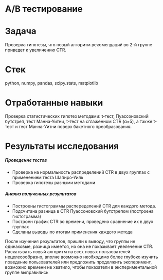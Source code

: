 # A/В тестирование

# Задача
Проверка гипотезы, что новый алгоритм рекомендаций во 2-й группе приведет к увеличению CTR.

# Стек
python, numpy, pandas, scipy.stats, matplotlib

# Отработанные навыки
Проверка статистических гипотез методами: t-тест, Пуассоновский бутстреп, тест Манна-Уитни, t-тест на сглаженном CTR (α=5), а также t-тест и тест Манна-Уитни поверх бакетного преобразования. 

# Результаты исследования

##### Проведение тестов
- Проверка на нормальность распределений CTR в двух группах с применением теста Шапиро-Уилк
- Проверка гипотезы разными методами

##### Анализ полученных результатов
- Построены гистограммы распеределений CTR для каждого метода.
- Подсчитана разница в CTR Пуассоновский бутстрепом (построена гистограмма)
- Построен график CTR во времени, проведено сравнение их в двух группах
- Сделаны выводы по итогам применения каждого метода

После изучения результатов, пришли к выводу, что группы не одинаковые, разница имеется, но она не показывает увелечение CTR. Раскатывать новый алгоритм на всех новых пользователей нецелесообразно, вполне возможно необходимо более глубоко изучить поведение пользователей или предложить продолжить эксперимент, возможно времени не хватило, чтобы показатели в экспериментальной группе выправились

